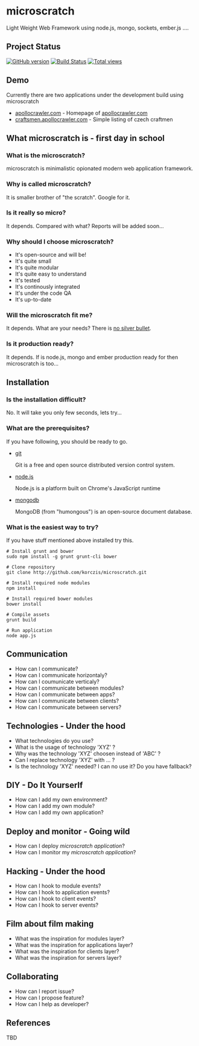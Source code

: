 # microscratch

Light Weight Web Framework using node.js, mongo, sockets, ember.js ....

## Project Status

[![GitHub version](https://badge.fury.io/gh/korczis%2Fmicroscratch.png)](http://badge.fury.io/gh/korczis%2Fmicroscratch)
[![Build Status](https://travis-ci.org/korczis/microscratch.png?branch=master)](https://travis-ci.org/korczis/microscratch)
[![Total views](https://sourcegraph.com/api/repos/github.com/korczis/microscratch/counters/views.png)](https://sourcegraph.com/github.com/korczis/microscratch)

## Demo

  Currently there are two applications under the development build using microscratch
  
  - [apollocrawler.com](apollocrawler.com) - Homepage of [apollocrawler.com](http://apollocrawler.com)
  - [craftsmen.apollocrawler.com](craftsmen.apollocrawler.com) - Simple listing of czech craftmen

## What microscratch is - first day in school

### What is the microscratch?

  microscratch is minimalistic opionated modern web application framework.
   
### Why is called microscratch?

  It is smaller brother of "the scratch". Google for it.

### Is it really so micro?
   
  It depends. Compared with what? Reports will be added soon...

### Why should I choose microscratch?

  - It's open-source and will be!
  - It's quite small
  - It's quite modular
  - It's quite easy to understand
  - It's tested
  - It's continously integrated
  - It's under the code QA
  - It's up-to-date
  
### Will the microscratch fit me?

  It depends. What are your needs? There is [no silver bullet](http://en.wikipedia.org/wiki/No_Silver_Bullet). 

### Is it production ready?

  It depends. If is node.js, mongo and ember production ready for then microscratch is too...
  
## Installation

### Is the installation difficult?

  No. It will take you only few seconds, lets try...
  
### What are the prerequisites?

  If you have following, you should be ready to go.
  
  - [git](http://git-scm.com/)
    
    Git is a free and open source distributed version control system.

  - [node.js](http://nodejs.org/)

    Node.js is a platform built on Chrome's JavaScript runtime
    
  - [mongodb](http://www.mongodb.org/)
  
    MongoDB (from "humongous") is an open-source document database.
  
### What is the easiest way to try?

  If you have stuff mentioned above installed try this.
  
  ```
  # Install grunt and bower
  sudo npm install -g grunt grunt-cli bower
  
  # Clone repository
  git clone http://github.com/korczis/microscratch.git
  
  # Install required node modules
  npm install
  
  # Install required bower modules
  bower install
  
  # Compile assets
  grunt build
  
  # Run application
  node app.js
  ```

## Communication

- How can I communicate?
- How can I communicate horizontaly?
- How can I coumunicate verticaly?
- How can I communicate between modules?
- How can I communicate between apps?
- How can I communicate between clients?
- How can I communicate between servers?

## Technologies - Under the hood

- What technologies do you use?
- What is the usage of technology 'XYZ' ?
- Why was the technology 'XYZ' choosen instead of 'ABC' ?
- Can I replace technology 'XYZ' with ... ?
- Is the technology 'XYZ' needed? I can no use it? Do you have fallback?

## DIY - Do It Yourserlf 

- How can I add my own environment?
- How can I add my own module?
- How can I add my own application?

## Deploy and monitor - Going wild 
- How can I deploy *microscratch application*?
- How can I monitor my *microscratch application*?
 
## Hacking - Under the hood

- How can I hook to module events?
- How can I hook to application events?
- How can I hook to client events?
- How can I hook to server events?

## Film about film making

- What was the inspiration for modules layer?
- What was the inspiration for applications layer?
- What was the inspiration for clients layer?
- What was the inspiration for servers layer?

## Collaborating 

- How can I report issue?
- How can I propose feature?
- How can I help as developer?

## References
  
  TBD
